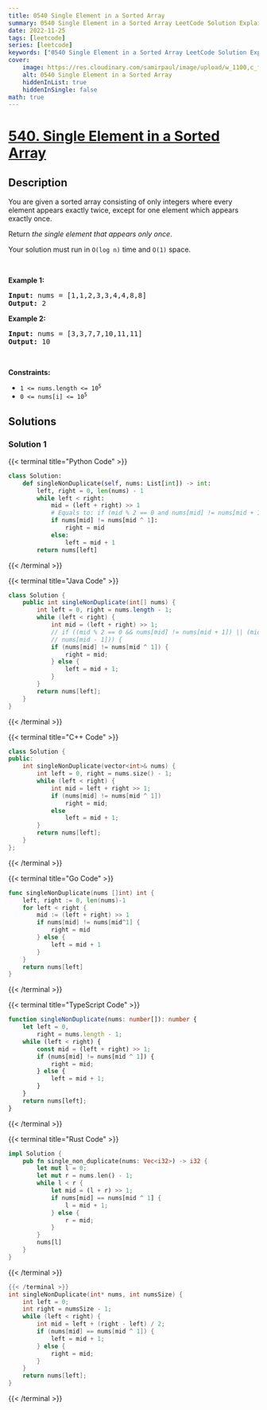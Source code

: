 ```yaml
---
title: 0540 Single Element in a Sorted Array
summary: 0540 Single Element in a Sorted Array LeetCode Solution Explained
date: 2022-11-25
tags: [leetcode]
series: [leetcode]
keywords: ["0540 Single Element in a Sorted Array LeetCode Solution Explained in all languages", "0540 Single Element in a Sorted Array", "LeetCode", "leetcode solution in Python3 C++ Java Go PHP Ruby Swift TypeScript Rust C# JavaScript C", "GeeksforGeeks", "InterviewBit", "Coding Ninjas", "HackerRank", "HackerEarth", "CodeChef", "TopCoder", "AlgoExpert", "freeCodeCamp", "Codeforces", "GitHub", "AtCoder", "Samir Paul"]
cover:
    image: https://res.cloudinary.com/samirpaul/image/upload/w_1100,c_fit,co_rgb:FFFFFF,l_text:Arial_75_bold:0540 Single Element in a Sorted Array - Solution Explained/problem-solving.webp
    alt: 0540 Single Element in a Sorted Array
    hiddenInList: true
    hiddenInSingle: false
math: true
---
```



# [540. Single Element in a Sorted Array](https://leetcode.com/problems/single-element-in-a-sorted-array)


## Description

<p>You are given a sorted array consisting of only integers where every element appears exactly twice, except for one element which appears exactly once.</p>

<p>Return <em>the single element that appears only once</em>.</p>

<p>Your solution must run in <code>O(log n)</code> time and <code>O(1)</code> space.</p>

<p>&nbsp;</p>
<p><strong class="example">Example 1:</strong></p>
<pre><strong>Input:</strong> nums = [1,1,2,3,3,4,4,8,8]
<strong>Output:</strong> 2
</pre><p><strong class="example">Example 2:</strong></p>
<pre><strong>Input:</strong> nums = [3,3,7,7,10,11,11]
<strong>Output:</strong> 10
</pre>
<p>&nbsp;</p>
<p><strong>Constraints:</strong></p>

<ul>
	<li><code>1 &lt;= nums.length &lt;= 10<sup>5</sup></code></li>
	<li><code>0 &lt;= nums[i] &lt;= 10<sup>5</sup></code></li>
</ul>

## Solutions

### Solution 1

<!-- tabs:start -->

{{< terminal title="Python Code" >}}
```python
class Solution:
    def singleNonDuplicate(self, nums: List[int]) -> int:
        left, right = 0, len(nums) - 1
        while left < right:
            mid = (left + right) >> 1
            # Equals to: if (mid % 2 == 0 and nums[mid] != nums[mid + 1]) or (mid % 2 == 1 and nums[mid] != nums[mid - 1]):
            if nums[mid] != nums[mid ^ 1]:
                right = mid
            else:
                left = mid + 1
        return nums[left]
```
{{< /terminal >}}

{{< terminal title="Java Code" >}}
```java
class Solution {
    public int singleNonDuplicate(int[] nums) {
        int left = 0, right = nums.length - 1;
        while (left < right) {
            int mid = (left + right) >> 1;
            // if ((mid % 2 == 0 && nums[mid] != nums[mid + 1]) || (mid % 2 == 1 && nums[mid] !=
            // nums[mid - 1])) {
            if (nums[mid] != nums[mid ^ 1]) {
                right = mid;
            } else {
                left = mid + 1;
            }
        }
        return nums[left];
    }
}
```
{{< /terminal >}}

{{< terminal title="C++ Code" >}}
```cpp
class Solution {
public:
    int singleNonDuplicate(vector<int>& nums) {
        int left = 0, right = nums.size() - 1;
        while (left < right) {
            int mid = left + right >> 1;
            if (nums[mid] != nums[mid ^ 1])
                right = mid;
            else
                left = mid + 1;
        }
        return nums[left];
    }
};
```
{{< /terminal >}}

{{< terminal title="Go Code" >}}
```go
func singleNonDuplicate(nums []int) int {
	left, right := 0, len(nums)-1
	for left < right {
		mid := (left + right) >> 1
		if nums[mid] != nums[mid^1] {
			right = mid
		} else {
			left = mid + 1
		}
	}
	return nums[left]
}
```
{{< /terminal >}}

{{< terminal title="TypeScript Code" >}}
```ts
function singleNonDuplicate(nums: number[]): number {
    let left = 0,
        right = nums.length - 1;
    while (left < right) {
        const mid = (left + right) >> 1;
        if (nums[mid] != nums[mid ^ 1]) {
            right = mid;
        } else {
            left = mid + 1;
        }
    }
    return nums[left];
}
```
{{< /terminal >}}

{{< terminal title="Rust Code" >}}
```rust
impl Solution {
    pub fn single_non_duplicate(nums: Vec<i32>) -> i32 {
        let mut l = 0;
        let mut r = nums.len() - 1;
        while l < r {
            let mid = (l + r) >> 1;
            if nums[mid] == nums[mid ^ 1] {
                l = mid + 1;
            } else {
                r = mid;
            }
        }
        nums[l]
    }
}
```
{{< /terminal >}}

```c
{{< /terminal >}}
int singleNonDuplicate(int* nums, int numsSize) {
    int left = 0;
    int right = numsSize - 1;
    while (left < right) {
        int mid = left + (right - left) / 2;
        if (nums[mid] == nums[mid ^ 1]) {
            left = mid + 1;
        } else {
            right = mid;
        }
    }
    return nums[left];
}
```
{{< /terminal >}}

<!-- tabs:end -->

<!-- end -->
